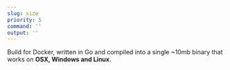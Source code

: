 ```yaml
---
slug: size
priority: 5
command: ''
output: ''
---
```

Build for Docker, written in Go and compiled into a single ~10mb binary that works on **OSX, Windows and Linux**.
